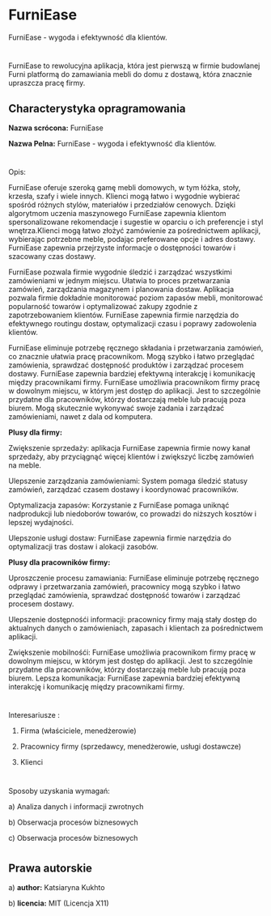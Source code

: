 # FurniEase
FurniEase - wygoda i efektywność dla klientów.
#
FurniEase to rewolucyjna aplikacja, która jest pierwszą w firmie budowlanej Furni platformą do zamawiania mebli do domu z dostawą, która znacznie upraszcza pracę firmy.

## Characterystyka opragramowania
**Nazwa scrócona:** FurniEase

**Nazwa Pelna:** FurniEase - wygoda i efektywność dla klientów.
#
Opis:

FurniEase oferuje szeroką gamę mebli domowych, w tym łóżka, stoły, krzesła, szafy i wiele innych. Klienci mogą łatwo i wygodnie wybierać spośród różnych stylów, materiałów i przedziałów cenowych. Dzięki algorytmom uczenia maszynowego FurniEase zapewnia klientom spersonalizowane rekomendacje i sugestie w oparciu o ich preferencje i styl wnętrza.Klienci mogą łatwo złożyć zamówienie za pośrednictwem aplikacji, wybierając potrzebne meble, podając preferowane opcje i adres dostawy. FurniEase zapewnia przejrzyste informacje o dostępności towarów i szacowany czas dostawy.

FurniEase pozwala firmie wygodnie śledzić i zarządzać wszystkimi zamówieniami w jednym miejscu. Ułatwia to proces przetwarzania zamówień, zarządzania magazynem i planowania dostaw. Aplikacja pozwala firmie dokładnie monitorować poziom zapasów mebli, monitorować popularność towarów i optymalizować zakupy zgodnie z zapotrzebowaniem klientów. FurniEase zapewnia firmie narzędzia do efektywnego routingu dostaw, optymalizacji czasu i poprawy zadowolenia klientów.

FurniEase eliminuje potrzebę ręcznego składania i przetwarzania zamówień, co znacznie ułatwia pracę pracownikom. Mogą szybko i łatwo przeglądać zamówienia, sprawdzać dostępność produktów i zarządzać procesem dostawy.
FurniEase zapewnia bardziej efektywną interakcję i komunikację między pracownikami firmy.
FurniEase umożliwia pracownikom firmy pracę w dowolnym miejscu, w którym jest dostęp do aplikacji. Jest to szczególnie przydatne dla pracowników, którzy dostarczają meble lub pracują poza biurem. Mogą skutecznie wykonywać swoje zadania i zarządzać zamówieniami, nawet z dala od komputera.

**Plusy dla firmy:**

Zwiększenie sprzedaży: aplikacja FurniEase zapewnia firmie nowy kanał sprzedaży, aby przyciągnąć więcej klientów i zwiększyć liczbę zamówień na meble.

Ulepszenie zarządzania zamówieniami: System pomaga śledzić statusy zamówień, zarządzać czasem dostawy i koordynować pracowników.

Optymalizacja zapasów: Korzystanie z FurniEase pomaga uniknąć nadprodukcji lub niedoborów towarów, co prowadzi do niższych kosztów i lepszej wydajności.

Ulepszonie usługi dostaw: FurniEase zapewnia firmie narzędzia do optymalizacji tras dostaw i alokacji zasobów.

**Plusy dla pracowników firmy:**

Uproszczenie procesu zamawiania: FurniEase eliminuje potrzebę ręcznego odprawy i przetwarzania zamówień, pracownicy mogą szybko i łatwo przeglądać zamówienia, sprawdzać dostępność towarów i zarządzać procesem dostawy.

Ulepszenie dostępnośći informacji: pracownicy firmy mają stały dostęp do aktualnych danych o zamówieniach, zapasach i klientach za pośrednictwem aplikacji.

Zwiększenie mobilnośći: FurniEase umożliwia pracownikom firmy pracę w dowolnym miejscu, w którym jest dostęp do aplikacji. Jest to szczególnie przydatne dla pracowników, którzy dostarczają meble lub pracują poza biurem.
Lepsza komunikacja: FurniEase zapewnia bardziej efektywną interakcję i komunikację między pracownikami firmy.

#
Interesariusze :

1. Firma (właściciele, menedżerowie)

2. Pracownicy firmy (sprzedawcy, menedżerowie, usługi dostawcze)

3. Klienci
#
Sposoby uzyskania wymagań:

a) Analiza danych i informacji zwrotnych 

b) Obserwacja procesów biznesowych 

c) Obserwacja procesów biznesowych
#
## Prawa autorskie

a) **author:** Katsiaryna Kukhto

b) **licencia:** MIT (Licencja X11)



